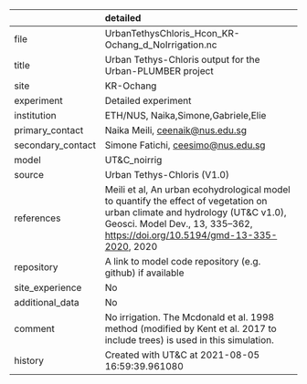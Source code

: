 |                   | detailed                                                                                                                                                                                                    |
|:------------------|:------------------------------------------------------------------------------------------------------------------------------------------------------------------------------------------------------------|
| file              | UrbanTethysChloris_Hcon_KR-Ochang_d_NoIrrigation.nc                                                                                                                                                         |
| title             | Urban Tethys-Chloris output for the Urban-PLUMBER project                                                                                                                                                   |
| site              | KR-Ochang                                                                                                                                                                                                   |
| experiment        | Detailed experiment                                                                                                                                                                                         |
| institution       | ETH/NUS, Naika,Simone,Gabriele,Elie                                                                                                                                                                         |
| primary_contact   | Naika Meili, ceenaik@nus.edu.sg                                                                                                                                                                             |
| secondary_contact | Simone Fatichi, ceesimo@nus.edu.sg                                                                                                                                                                          |
| model             | UT&C_noirrig                                                                                                                                                                                                |
| source            | Urban Tethys-Chloris (V1.0)                                                                                                                                                                                 |
| references        | Meili et al, An urban ecohydrological model to quantify the effect of vegetation on urban climate and hydrology (UT&C v1.0), Geosci. Model Dev., 13, 335–362, https://doi.org/10.5194/gmd-13-335-2020, 2020 |
| repository        | A link to model code repository (e.g. github) if available                                                                                                                                                  |
| site_experience   | No                                                                                                                                                                                                          |
| additional_data   | No                                                                                                                                                                                                          |
| comment           | No irrigation. The Mcdonald et al. 1998 method (modified by Kent et al. 2017 to include trees) is used in this simulation.                                                                                  |
| history           | Created with UT&C at 2021-08-05 16:59:39.961080                                                                                                                                                             |
